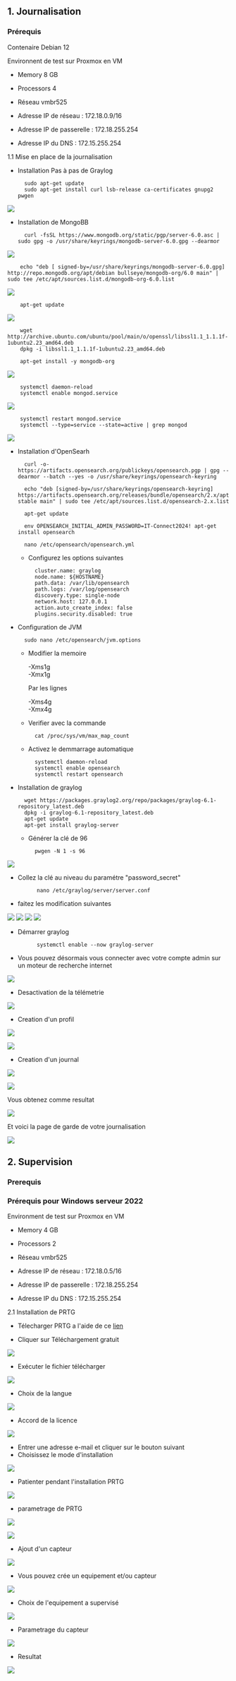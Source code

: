 ## 1. Journalisation 

### Prérequis 

Contenaire Debian 12

Environnent de test sur Proxmox en VM

* Memory      8 GB
    
* Processors  4
    
* Réseau      vmbr525

* Adresse IP de réseau     : 172.18.0.9/16 
  
* Adresse IP de passerelle : 172.18.255.254 
  
* Adresse IP du DNS        : 172.15.255.254 


1.1 Mise en place de la journalisation 

- Installation Pas à pas de Graylog

        sudo apt-get update
        sudo apt-get install curl lsb-release ca-certificates gnupg2 pwgen

![](../Ressources/S06/s06_Graylog_install05.png)

- Installation de MongoBB

        curl -fsSL https://www.mongodb.org/static/pgp/server-6.0.asc | sudo gpg -o /usr/share/keyrings/mongodb-server-6.0.gpg --dearmor  

![](../Ressources/S06/s06_Graylog_install06.png)

        echo "deb [ signed-by=/usr/share/keyrings/mongodb-server-6.0.gpg] http://repo.mongodb.org/apt/debian bullseye/mongodb-org/6.0 main" | sudo tee /etc/apt/sources.list.d/mongodb-org-6.0.list

![](../Ressources/S06/s06_Graylog_install01.png)

        apt-get update

![](../Ressources/S06/s06_Graylog_install02.png)

        wget http://archive.ubuntu.com/ubuntu/pool/main/o/openssl/libssl1.1_1.1.1f-1ubuntu2.23_amd64.deb
        dpkg -i libssl1.1_1.1.1f-1ubuntu2.23_amd64.deb

        apt-get install -y mongodb-org

![](../Ressources/S06/s06_Graylog_install08.png)

        systemctl daemon-reload
        systemctl enable mongod.service

![](../Ressources/S06/s06_Graylog_install10.png)

        systemctl restart mongod.service
        systemctl --type=service --state=active | grep mongod

![](../Ressources/S06/s06_Graylog_install12.png)

- Installation d'OpenSearh

        curl -o- https://artifacts.opensearch.org/publickeys/opensearch.pgp | gpg --dearmor --batch --yes -o /usr/share/keyrings/opensearch-keyring  

        echo "deb [signed-by=/usr/share/keyrings/opensearch-keyring] https://artifacts.opensearch.org/releases/bundle/opensearch/2.x/apt stable main" | sudo tee /etc/apt/sources.list.d/opensearch-2.x.list

        apt-get update

        env OPENSEARCH_INITIAL_ADMIN_PASSWORD=IT-Connect2024! apt-get install opensearch

        nano /etc/opensearch/opensearch.yml

    - Configurez les options suivantes 

            cluster.name: graylog
            node.name: ${HOSTNAME}
            path.data: /var/lib/opensearch
            path.logs: /var/log/opensearch
            discovery.type: single-node
            network.host: 127.0.0.1
            action.auto_create_index: false
            plugins.security.disabled: true

- Configuration de JVM

        sudo nano /etc/opensearch/jvm.options

    - Modifier la memoire

        -Xms1g \
        -Xmx1g

        Par les lignes 

        -Xms4g \
        -Xmx4g

    - Verifier avec la commande 

            cat /proc/sys/vm/max_map_count

    - Activez le demmarrage automatique 

            systemctl daemon-reload
            systemctl enable opensearch
            systemctl restart opensearch


- Installation de graylog 

        wget https://packages.graylog2.org/repo/packages/graylog-6.1-repository_latest.deb
        dpkg -i graylog-6.1-repository_latest.deb
        apt-get update
        apt-get install graylog-server

    - Générer la clé de 96 

            pwgen -N 1 -s 96

![](../Ressources/S06/S06_Graylog_key01.png)


- Collez la clé au niveau du paramétre "password_secret"


            nano /etc/graylog/server/server.conf

- faitez les modification suivantes

![](../Ressources/S06/S06_conf_graylog1.png)
![](../Ressources/S06/S06_conf_graylog2.png)
![](../Ressources/S06/S06_conf_graylog3.png)
![](../Ressources/S06/S06_conf_graylog4.png)


- Démarrer graylog


            systemctl enable --now graylog-server

- Vous pouvez désormais vous connecter avec votre compte admin sur un moteur de recherche internet 

![](../Ressources/S06/S06_Page_Graylog.png)

- Desactivation de la télémetrie 

![](../Ressources/S06/S06_desactivation_de_la_télemetie.png)

- Creation d'un profil

![](../Ressources/S06/S06_Crée_un_profil.png)

![](../Ressources/S06/S06_New_profil.png)

- Creation d'un journal 

![](../Ressources/S06/S06_GELF_UDP.png)

![](../Ressources/S06/S06_onglet_de_parametrage.png)

Vous obtenez comme resultat

![](../Ressources/S06/S06_resultat.png)

Et voici la page de garde de votre journalisation

![](../Ressources/S06/S06_journalisation.png)



## 2. Supervision 

### Prerequis 

### Prérequis pour Windows serveur 2022

Environment de test sur Proxmox en VM

* Memory      4 GB
    
* Processors  2
    
* Réseau      vmbr525

* Adresse IP de réseau     : 172.18.0.5/16 
  
* Adresse IP de passerelle : 172.18.255.254 
  
* Adresse IP du DNS        : 172.15.255.254 

2.1 Installation de PRTG

- Télecharger PRTG a l'aide de ce [lien](https://www.paessler.com/fr) 

- Cliquer sur Téléchargement gratuit 

![](../Ressources/S06/S06_Key_PRTG.png)

- Exécuter le fichier télécharger 

![](../Ressources/S06/S06_PRTG_.EXE.png)

- Choix de la langue

![](../Ressources/S06/S06_PRTG_choix_langue.png)

- Accord de la licence

![](../Ressources/S06/S06_PRTG_accord_de_licence.png)

- Entrer une adresse e-mail et cliquer sur le bouton suivant
- Choisissez le mode d'installation

![](../Ressources/S06/S06_PRTG_Install.png)

- Patienter pendant l'installation PRTG

![](../Ressources/S06/S06_PRTG_connection.png)

- parametrage de PRTG

![](../Ressources/S06/S06_Paramétrage_PRTG.png)

![](../Ressources/S06/S06_PRTG_Ecrand'accueil.png)

- Ajout d'un capteur 

![](../Ressources/S06/S06_PRTG_Ajout_capteur.png)

- Vous pouvez crée un equipement et/ou capteur

![](../Ressources/S06/S06_PRTG_Ajout_capteur2.png)

- Choix de l'equipement a supervisé 

![](../Ressources/S06/S06_PRTG_choix_capteur.png)

- Parametrage du capteur

![](../Ressources/S06/S06_PRTG_config_capteur.png)

- Resultat 

![](../Ressources/S06/S06_resultat_capteur.png)
